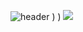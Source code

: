 ![header](https://capsule-render.vercel.app/api?type=waving&color=timeAuto&height=300&section=header&text=WELCOME&desc=JIHYEON's%20Github&fontSize=90&fontAlignY=25&descAlignY=40)
)
)
 <a href="클릭시 이동할 링크" target="_blank"><img src="https://img.shields.io/badge/#E4405F?style=flat-square&logo=nstagram&logoColor=white"/></a>
